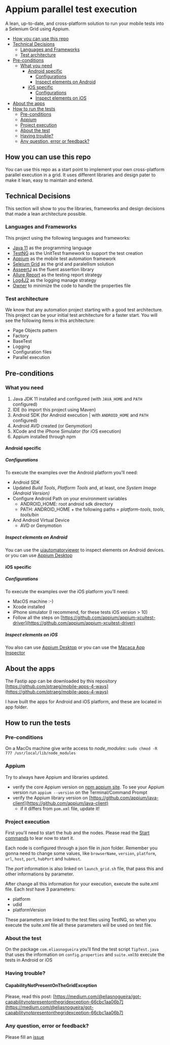 # Appium parallel test execution
A lean, up-to-date, and cross-platform solution to run your mobile tests into a Selenium Grid using Appium.

* [How you can use this repo](#how-you-can-use-this-repo)
* [Technical Decisions](#technical-decisions)
   * [Languages and Frameworks](#languages-and-frameworks)
   * [Test architecture](#test-architecture)
* [Pre-conditions](#pre-conditions)
   * [What you need](#what-you-need)
      * [Android specific](#android-specific)
         * [Configurations](#configurations)
         * [Inspect elements on Android](#inspect-elements-on-android)
      * [iOS specific](#ios-specific)
         * [Configurations](#configurations-1)
         * [Inspect elements on iOS](#inspect-elements-on-ios)
* [About the apps](#about-the-apps)
* [How to run the tests](#how-to-run-the-tests)
   * [Pre-conditions](#pre-conditions-1)
   * [Appium](#appium)
   * [Project execution](#project-execution)
   * [About the test](#about-the-test)
   * [Having trouble?](#having-trouble)
   * [Any question, error or feedback?](#any-question-error-or-feedback)

## How you can use this repo
You can use this repo as a start point to implement your own cross-platform parallel execution in a grid.
It uses different libraries and design pater to make it lean, easy to maintain and extend.

## Technical Decisions
This section will show to you the libraries, frameworks and design decisions that made a lean architecture possible.

### Languages and Frameworks

This project using the following languages and frameworks:

* [Java 11](https://openjdk.java.net/projects/jdk/11/) as the programming language
* [TestNG](https://testng.org/doc/) as the UnitTest framework to support the test creation
* [Appium](http://appium.io/) as the mobile test automation framework
* [Seleium Grid](https://www.selenium.dev/documentation/en/grid/) as the grid and paralellism solution
* [AsseertJ](https://joel-costigliola.github.io/assertj/) as the fluent assertion library
* [Allure Report](https://docs.qameta.io/allure/) as the testing report strategy
* [Log4J2](https://logging.apache.org/log4j/2.x/) as the logging manage strategy
* [Owner](http://owner.aeonbits.org/) to minimize the code to handle the properties file

### Test architecture

We know that any automation project starting with a good test architecture.
This project can be your initial test architecture for a faster start.
You will see the following items in this architecture:

* Page Objects pattern
* Factory
* BaseTest
* Logging
* Configuration files
* Parallel execution

## Pre-conditions

### What you need
1. Java JDK 11 installed and configured (with `JAVA_HOME` and `PATH` configured)
2. IDE (to import this project using Maven)
3. Android SDK (for Android execution | with `ANDROID_HOME` and `PATH` configured)
4. Android AVD created (or Genymotion)
5. XCode and the iPhone Simulator (for iOS execution)
6. Appium installed through npm

#### Android specific

##### Configurations
To execute the examples over the Android platform you'll need:
* Android SDK
* Updated _Build Tools_, _Platform Tools_ and, at least, one _System Image (Android Version)_
* Configure Android Path on your environment variables
   * ANDROID_HOME: root android sdk directory
   * PATH: ANDROID_HOME + the following paths = _platform-tools_, _tools_, _tools/bin_ 
* And Android Virtual Device
   * AVD or Genymotion
   
##### Inspect elements on Android
You can use the [uiautomatorviewer](https://developer.android.com/training/testing/ui-testing/uiautomator-testing.html) to inspect elements on Android devices.
 or you can use [Appium Desktop](https://github.com/appium/appium-desktop)

#### iOS specific

##### Configurations
To execute the examples over the iOS platform you'll need:
* MacOS machine :-)
* Xcode installed
* iPhone simulator (I recommend, for these tests iOS version > 10)
* Follow all the steps on [https://github.com/appium/appium-xcuitest-driver](https://github.com/appium/appium-xcuitest-driver)

##### Inspect elements on iOS
You also can use [Appium Desktop](https://github.com/appium/appium-desktop)
or you can use the [Macaca App Inspector](https://macacajs.github.io/app-inspector/)

## About the apps
The Fastip app can be downloaded by this repository
[https://github.com/ptraeg/mobile-apps-4-ways](https://github.com/ptraeg/mobile-apps-4-ways)

I have built the apps for Android and iOS platform, and these are located in app folder.

## How to run the tests

### Pre-conditions
On a MacOs machine give write access to _node_modules_:
`sudo chmod -R 777 /usr/local/lib/node_modules`

### Appium
Try to always have Appium and libraries updated.
* verify the core Appium version on [npm appium site](https://www.npmjs.com/package/appium). To see your Appium version run `appium --version` on the Terminal/Command Prompt
* verify the Appium library version on [https://github.com/appium/java-client](https://github.com/appium/java-client)
   * if it differs from `pom.xml` file, update it!

### Project execution
First you'll need to start the hub and the nodes.
Please read the [Start commands](https://github.com/eliasnogueira/appium-parallel-execution/blob/master/json/start-commands.md) to lear now to start it.

Each node is configured through a json file in _json_ folder.
Remember you gonna need to change some values, like `browserName`, `version`, `platform`, `url`, `host`, `port`, `hubPort` and `hubHost`.

The _port_ information is also linked on `launch_grid.sh` file, that pass this and other informations by parameter.

After change all this information for your execution, execute the suite.xml file.
Each _test_ have 3 parameters:
* platform
* udid
* platformVersion

These parameters are linked to the test files using TestNG, so when you execute the suite.xml file all these parameters will be used on test file.
   
### About the test
On the package `com.eliasnogueira` you'll find the test script `TipTest.java` that uses the information on `config.properties` and `suite.xml`to execute the tests in Android or iOS

### Having trouble?

#### CapabilityNotPresentOnTheGridException
Please, read this post: [https://medium.com/@eliasnogueira/got-capabilitynotpresentonthegridexception-66cbc1aa06b7](https://medium.com/@eliasnogueira/got-capabilitynotpresentonthegridexception-66cbc1aa06b7)

### Any question, error or feedback?
Please fill an [issue](https://github.com/eliasnogueira/appium-parallel-execution/issues)



